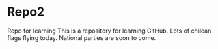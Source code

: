 # Repo2
Repo for learning
This is a repository for learning GitHub.
Lots of chilean flags flying today. National parties are soon to come.
